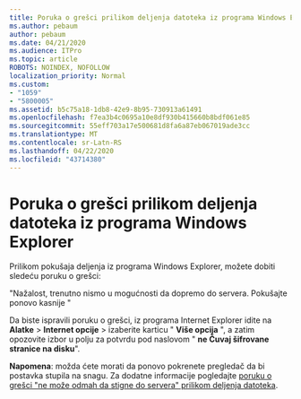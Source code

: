 ```yaml
---
title: Poruka o grešci prilikom deljenja datoteka iz programa Windows Explorer
ms.author: pebaum
author: pebaum
ms.date: 04/21/2020
ms.audience: ITPro
ms.topic: article
ROBOTS: NOINDEX, NOFOLLOW
localization_priority: Normal
ms.custom:
- "1059"
- "5800005"
ms.assetid: b5c75a18-1db8-42e9-8b95-730913a61491
ms.openlocfilehash: f7ea3b4c0695a10e8df930b415660b8bdf061e85
ms.sourcegitcommit: 55eff703a17e500681d8fa6a87eb067019ade3cc
ms.translationtype: MT
ms.contentlocale: sr-Latn-RS
ms.lasthandoff: 04/22/2020
ms.locfileid: "43714380"
---
```

# <a name="error-message-when-sharing-files-from-windows-explorer"></a>Poruka o grešci prilikom deljenja datoteka iz programa Windows Explorer

Prilikom pokušaja deljenja iz programa Windows Explorer, možete dobiti sledeću poruku o grešci:
  
"Nažalost, trenutno nismo u mogućnosti da dopremo do servera. Pokušajte ponovo kasnije "
  
Da biste ispravili poruku o grešci, iz programa Internet Explorer idite na **Alatke** \> **Internet opcije** \> izaberite karticu " **Više opcija** ", a zatim opozovite izbor u polju za potvrdu pod naslovom " **ne Čuvaj šifrovane stranice na disku**".
  
 **Napomena**: možda ćete morati da ponovo pokrenete pregledač da bi postavka stupila na snagu. Za dodatne informacije pogledajte [poruku o grešci "ne može odmah da stigne do servera" prilikom deljenja datoteka](https://go.microsoft.com/fwlink/?linkid=2022914).
  
